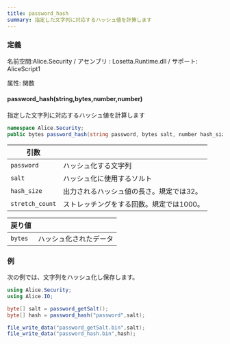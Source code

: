 ```yaml
---
title: password_hash
summary: 指定した文字列に対応するハッシュ値を計算します
---
```

### 定義
名前空間:Alice.Security / アセンブリ : Losetta.Runtime.dll / サポート: AliceScript1

属性: 関数

#### password_hash(string,bytes,number,number)

指定した文字列に対応するハッシュ値を計算します

```cs title="AliceScript"
namespace Alice.Security;
public bytes password_hash(string password, bytes salt, number hash_size = 32, number stretch_count = 1000);
```

|引数| |
|-|-|
|`password`| ハッシュ化する文字列|
|`salt`| ハッシュ化に使用するソルト|
|`hash_size`|出力されるハッシュ値の長さ。規定では32。|
|`stretch_count`|ストレッチングをする回数。規定では1000。|

|戻り値| |
|-|-|
|`bytes`|ハッシュ化されたデータ|

### 例
次の例では、文字列をハッシュ化し保存します。

```cs title="AliceScript"
using Alice.Security;
using Alice.IO;

byte[] salt = password_getSalt();
byte[] hash = password_hash("password",salt);

file_write_data("password_getSalt.bin",salt);
file_write_data("password_hash.bin",hash);
```
